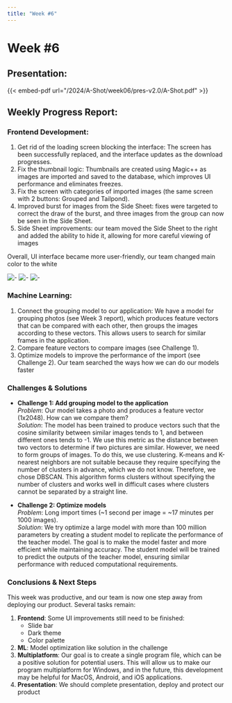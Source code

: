 ```yaml
---
title: "Week #6"
---
```


# **Week #6**

## **Presentation**:

{{< embed-pdf url="/2024/A-Shot/week06/pres-v2.0/A-Shot.pdf" >}}

## **Weekly Progress Report**:

### **Frontend Development**:

1. Get rid of the loading screen blocking the interface:
   The screen has been successfully replaced, and the interface updates as the download progresses.
2. Fix the thumbnail logic:
   Thumbnails are created using Magic++ as images are imported and saved to the database, which improves UI performance
   and eliminates freezes.
3. Fix the screen with categories of imported images (the same screen with 2 buttons: Grouped and Tailpond).
4. Improved burst for images from the Side Sheet: fixes were targeted to correct the draw of the burst, and three images
   from the group can now be seen in the Side Sheet.
5. Side Sheet improvements: our team moved the Side Sheet to the right and added the ability to hide it, allowing for
   more careful viewing of images

Overall, UI interface became more user-friendly, our team changed main color to the white

![-](/2024/A-Shot/week06/screens/first.png)
![-](/2024/A-Shot/week06/screens/second.png)
![-](/2024/A-Shot/week06/screens/third.png)

### **Machine Learning**:

1. Connect the grouping model to our application:
   We have a model for grouping photos (see Week 3 report), which produces feature vectors that can be compared with
   each other, then groups the images according to these vectors. This allows users to search for similar frames in the
   application.
2. Compare feature vectors to compare images (see Challenge 1).
3. Optimize models to improve the performance of the import (see Challenge 2). Our team searched the ways how we can
   do our models faster

### **Challenges & Solutions**

- **Challenge 1: Add grouping model to the application**  
  *Problem*: Our model takes a photo and produces a feature vector (1x2048). How can we compare them?  
  *Solution*: The model has been trained to produce vectors such that the cosine similarity between similar images tends
  to 1, and between different ones tends to -1. We use this metric as the distance between two vectors to determine if
  two pictures are similar. However, we need to form groups of images. To do this, we use clustering. K-means and
  K-nearest neighbors are not suitable because they require specifying the number of clusters in advance, which we do
  not know. Therefore, we chose DBSCAN. This algorithm forms clusters without specifying the number of clusters and
  works well in difficult cases where clusters cannot be separated by a straight line.

- **Challenge 2: Optimize models**  
  *Problem*: Long import times (~1 second per image = ~17 minutes per 1000 images).  
  *Solution*: We try optimize a large model with more than 100 million parameters by creating a student model to replicate
   the performance of the teacher model. The goal is to make the model faster and more efficient while maintaining
  accuracy. The student model will be trained to predict the outputs of the teacher model, ensuring similar performance
  with reduced computational requirements.

### **Conclusions & Next Steps**

This week was productive, and our team is now one step away from deploying our product. Several tasks remain:

1. **Frontend**:
   Some UI improvements still need to be finished:
    - Slide bar
    - Dark theme
    - Color palette
2. **ML**:
   Model optimization like solution in the challenge
3. **Multiplatform**:
   Our goal is to create a single program file, which can be a positive solution for potential users. This will allow us
   to make our program multiplatform for Windows, and in the future, this development may be helpful for MacOS, Android,
   and iOS applications.
4. **Presentation**:
   We should complete presentation, deploy and protect our product
